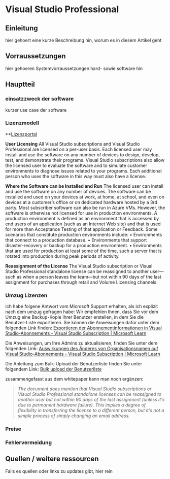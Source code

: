 # Visual Studio Professional

## Einleitung

hier gehoert eine kurze Beschreibung hin, worum es in diesem Artikel geht

## Vorraussetzungen

hier gehoeren Systemvorraussetzungen hard- sowie software hin

## Hauptteil

### einsatzzweck der software

kurzer use case der software

### Lizenzmodell

**[Lizenzportal](https://my.visualstudio.com/)

**User Licensing**
All Visual Studio subscriptions and Visual Studio Professional are licensed on a per-user basis. Each
licensed user may install and use the software on any number of devices to design, develop, test, and
demonstrate their programs. Visual Studio subscriptions also allow the licensed user to evaluate the
software and to simulate customer environments to diagnose issues related to your programs. Each
additional person who uses the software in this way must also have a license.

**Where the Software can be Installed and Run**
The licensed user can install and use the software on any number of devices. The software can be
installed and used on your devices at work, at home, at school, and even on devices at a customer’s office
or on dedicated hardware hosted by a 3rd party. Most subscriber software can also be run in Azure VMs.
However, the software is otherwise not licensed for use in production environments.
A production environment is defined as an environment that is accessed by end users of an application
(such as an Internet Web site) and that is used for more than Acceptance Testing of that application or
Feedback. Some scenarios that constitute production environments include:
• Environments that connect to a production database.
• Environments that support disaster-recovery or backup for a production environment.
• Environments that are used for production at least some of the time, such a server that is rotated
into production during peak periods of activity.

**Reassignment of the License**
The Visual Studio subscription or Visual Studio Professional standalone license can be reassigned to
another user—such as when a person leaves the team—but not within 90 days of the last assignment for
purchases through retail and Volume Licensing channels.

### Umzug Lizenzen

ich habe folgene Antwort vom Microsoft Support erhalten, als ich explizit nach dem umzug gefragen habe:
Wir empfehlen Ihnen, dass Sie vor dem Umzug eine Backup-Kopie Ihrer Benutzer erstellen, in dem Sie die Benutzer-Liste exportieren. Sie können die Anweisungen dafür unter dem folgenden Link finden:
[Exportieren der Abonnementinformationen in Visual Studio-Abonnements - Visual Studio Subscription | Microsoft Learn](https://learn.microsoft.com/de-de/visualstudio/subscriptions/exporting-subscriptions)

Die Anweisungen, um Ihre Admins zu aktualisieren, finden Sie unter dem folgenden Link:
[Auswirkungen des Änderns von Organisationsnamen auf Visual Studio-Abonnements - Visual Studio Subscription | Microsoft Learn](https://learn.microsoft.com/de-de/visualstudio/subscriptions/change-org-email-addresses#what-to-do-if-your-organizations-email-addresses-change)

Die Anleitung zum Bulk-Upload der Benutzerliste finden Sie unter folgendem Link:
[Bulk upload der Benutzerliste](https://learn.microsoft.com/de-de/visualstudio/subscriptions/assign-license-bulk)

zusammengefasst aus dem whitepaper kann man noch ergänzen:

>*The document does mention that Visual Studio subscriptions or Visual Studio Professional standalone licenses can be reassigned to another user but not within 90 days of the last assignment (unless it's due to permanent hardware failure).  This implies a degree of flexibility in transferring the license to a different person, but it's not a simple process of simply changing an email address.*

### Preise

### Fehlervermeidung

## Quellen / weitere ressourcen

Falls es quellen oder links zu updates gibt, hier rein
